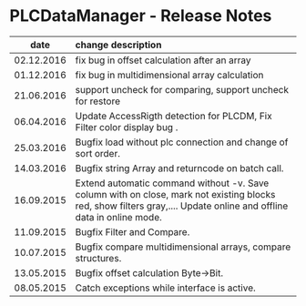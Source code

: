 # PLCDataManager - Release Notes
|date      | change description |
|----------|:-------------|
|02.12.2016| fix bug in offset calculation after an array |
|01.12.2016| fix bug in multidimensional array calculation |
|21.06.2016| support uncheck for comparing, support uncheck for restore |
|06.04.2016| Update AccessRigth detection for PLCDM, Fix Filter color display bug . |
|25.03.2016| Bugfix load without plc connection and change of sort order. |
|14.03.2016| Bugfix string Array and returncode on batch call. |
|16.09.2015| Extend automatic command without -v. Save column with on close, mark not existing blocks red, show filters gray,.... Update online and offline data in online mode.  |
|11.09.2015| Bugfix Filter and Compare. |
|10.07.2015| Bugfix compare multidimensional arrays, compare structures. |
|13.05.2015| Bugfix offset calculation Byte->Bit. |
|08.05.2015| Catch exceptions while interface is active. |



